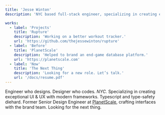 ```yaml
---
title: 'Jesse Winton'
description: 'NYC based full-stack engineer, specializing in creating exceptional UI & UX with modern frameworks'

works:
  - label: 'Projects'
    title: 'Rupture'
    description: 'Working on a better workout tracker.'
    url: 'https://github.com/thejessewinton/rupture'
  - label: 'Before'
    title: 'PlanetScale'
    description: 'Helped to brand an end-game database platform.'
    url: 'https://planetscale.com'
  - label: 'Now'
    title: 'The Next Thing'
    description: 'Looking for a new role. Let’s talk.'
    url: '/docs/resume.pdf'
---
```


Engineer who designs. Designer who codes. _NYC._ Specializing in creating exceptional UI & UX with modern frameworks. Typescript and type-safety diehard. Former Senior Design Engineer at [PlanetScale](https://planetscale.com), crafting interfaces with the brand team. Looking for the next thing.
